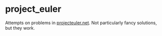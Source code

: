 # project_euler
Attempts on problems in [projecteuler.net](projecteuler.net). Not particularly fancy solutions, but they work.
